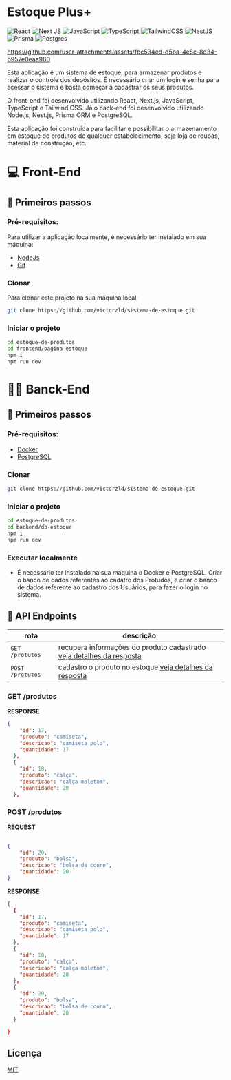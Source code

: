 # Estoque Plus+

![React](https://img.shields.io/badge/react-%2320232a.svg?style=for-the-badge&logo=react&logoColor=%2361DAFB)
![Next JS](https://img.shields.io/badge/Next-black?style=for-the-badge&logo=next.js&logoColor=white)
![JavaScript](https://img.shields.io/badge/javascript-%23323330.svg?style=for-the-badge&logo=javascript&logoColor=%23F7DF1E)
![TypeScript](https://img.shields.io/badge/typescript-%23007ACC.svg?style=for-the-badge&logo=typescript&logoColor=white)
![TailwindCSS](https://img.shields.io/badge/tailwindcss-%2338B2AC.svg?style=for-the-badge&logo=tailwind-css&logoColor=white)
![NestJS](https://img.shields.io/badge/nestjs-%23E0234E.svg?style=for-the-badge&logo=nestjs&logoColor=white)
![Prisma](https://img.shields.io/badge/Prisma-3982CE?style=for-the-badge&logo=Prisma&logoColor=white)
![Postgres](https://img.shields.io/badge/postgres-%23316192.svg?style=for-the-badge&logo=postgresql&logoColor=white)

https://github.com/user-attachments/assets/fbc534ed-d5ba-4e5c-8d34-b957e0eaa960

Esta aplicação é um sistema de estoque, para armazenar produtos e realizar o controle dos depósitos. É necessário criar um login e senha para acessar o sistema e basta começar a cadastrar os seus produtos.

O front-end foi desenvolvido utilizando React, Next.js, JavaScript, TypeScript e Tailwind CSS. Já o back-end foi desenvolvido utilizando Node.js, Nest.js, Prisma ORM e PostgreSQL.

Esta aplicação foi construída para facilitar e possibilitar o armazenamento em estoque de produtos de qualquer estabelecimento, seja loja de roupas, material de construção, etc.

# 💻 Front-End

## 🚀 Primeiros passos

### Pré-requisitos:

Para utilizar a aplicação localmente, é necessário ter instalado em sua máquina:

- <a href="https://nodejs.org/en">NodeJs</a>
- <a href="https://git-scm.com">Git</a>

### Clonar

Para clonar este projeto na sua máquina local:

```bash
git clone https://github.com/victorzld/sistema-de-estoque.git
```

### Iniciar o projeto

```bash
cd estoque-de-produtos
cd frontend/pagina-estoque
npm i
npm run dev
```

# 👨‍💻 Banck-End

## 🚀 Primeiros passos

### Pré-requisitos:

- <a href="https://www.docker.com">Docker</a>
- <a href="https://www.postgresql.org">PostgreSQL</a>

### Clonar

```bash
git clone https://github.com/victorzld/sistema-de-estoque.git
```

### Iniciar o projeto

```bash
cd estoque-de-produtos
cd backend/db-estoque
npm i
npm run dev
```

### Executar localmente

- É necessário ter instalado na sua máquina o Docker e PostgreSQL. Criar o banco de dados referentes ao cadatro dos Protudos, e criar o banco de dados referente ao cadastro dos Usuários, para fazer o login no sistema.

## 📍 API Endpoints

| rota              | descrição                                          
|----------------------|-----------------------------------------------------
| <kbd>GET /protutos</kbd>     | recupera informações do produto cadastrado [veja detalhes da resposta](#get-auth-detail)
| <kbd>POST /protutos</kbd>     | cadastro o produto no estoque [veja detalhes da resposta](#post-auth-detail)

<h3 id="get-auth-detail">GET /produtos</h3>

**RESPONSE**
```json
{
    "id": 17,
    "produto": "camiseta",
    "descricao": "camiseta polo",
    "quantidade": 17
  },
  {
    "id": 18,
    "produto": "calça",
    "descricao": "calça moletom",
    "quantidade": 20
  },
```

<h3 id="post-auth-detail">POST /produtos</h3>

**REQUEST**

```json
  
{
    "id": 20,
    "produto": "bolsa",
    "descricao": "bolsa de couro",
    "quantidade": 20
}
```

**RESPONSE**
```json
{
  {
    "id": 17,
    "produto": "camiseta",
    "descricao": "camiseta polo",
    "quantidade": 17
  },
  {
    "id": 18,
    "produto": "calça",
    "descricao": "calça moletom",
    "quantidade": 20
  },
  {
    "id": 20,
    "produto": "bolsa",
    "descricao": "bolsa de couro",
    "quantidade": 20
  }

}
```

## Licença

<a href="/LICENSE" >MIT</a>
